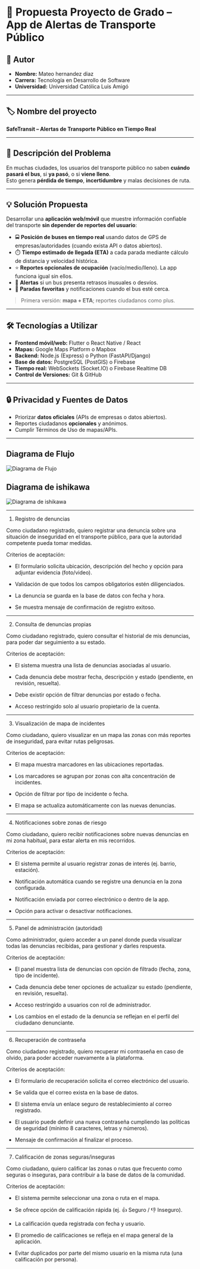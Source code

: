 # 📌 Propuesta Proyecto de Grado – App de Alertas de Transporte Público

## 👤 Autor
- **Nombre:** Mateo hernandez diaz   
- **Carrera:** Tecnología en Desarrollo de Software  
- **Universidad:** Universidad Católica Luis Amigó  

---

## 🏷️ Nombre del proyecto
**SafeTransit – Alertas de Transporte Público en Tiempo Real**

---

## 🧩 Descripción del Problema
En muchas ciudades, los usuarios del transporte público no saben **cuándo pasará el bus**, si **ya pasó**, o si **viene lleno**.  
Esto genera **pérdida de tiempo**, **incertidumbre** y malas decisiones de ruta.

---

## 💡 Solución Propuesta
Desarrollar una **aplicación web/móvil** que muestre información confiable del transporte **sin depender de reportes del usuario**:

- 🚍 **Posición de buses en tiempo real** usando datos de GPS de empresas/autoridades (cuando exista API o datos abiertos).  
- ⏱️ **Tiempo estimado de llegada (ETA)** a cada parada mediante cálculo de distancia y velocidad histórica.  
- ⭐ **Reportes opcionales de ocupación** (vacío/medio/lleno). La app funciona igual sin ellos.  
- 🔔 **Alertas** si un bus presenta retrasos inusuales o desvíos.  
- 📍 **Paradas favoritas** y notificaciones cuando el bus esté cerca.  

> Primera versión: **mapa + ETA**; reportes ciudadanos como plus.  

---

## 🛠️ Tecnologías a Utilizar
- **Frontend móvil/web:** Flutter o React Native / React  
- **Mapas:** Google Maps Platform o Mapbox  
- **Backend:** Node.js (Express) o Python (FastAPI/Django)  
- **Base de datos:** PostgreSQL (PostGIS) o Firebase  
- **Tiempo real:** WebSockets (Socket.IO) o Firebase Realtime DB  
- **Control de Versiones:** Git & GitHub   


---

## 🔒 Privacidad y Fuentes de Datos
- Priorizar **datos oficiales** (APIs de empresas o datos abiertos).  
- Reportes ciudadanos **opcionales** y anónimos.  
- Cumplir Términos de Uso de mapas/APIs.

---

## Diagrama de Flujo
![Diagrama de Flujo](imagenes/bustracker_diagrama.png)

## Diagrama de ishikawa
![Diagrama de ishikawa](imagenes/Beige_and_Brown_Simple_Modern_Fishbone_Diagram_Graph.png)

---

1. Registro de denuncias

Como ciudadano registrado, quiero registrar una denuncia sobre una situación de inseguridad en el transporte público, para que la autoridad competente pueda tomar medidas.

Criterios de aceptación:

- El formulario solicita ubicación, descripción del hecho y opción para adjuntar evidencia (foto/video).

- Validación de que todos los campos obligatorios estén diligenciados.

- La denuncia se guarda en la base de datos con fecha y hora.

- Se muestra mensaje de confirmación de registro exitoso.

---

2. Consulta de denuncias propias

Como ciudadano registrado, quiero consultar el historial de mis denuncias, para poder dar seguimiento a su estado.

Criterios de aceptación:

- El sistema muestra una lista de denuncias asociadas al usuario.

- Cada denuncia debe mostrar fecha, descripción y estado (pendiente, en revisión, resuelta).

- Debe existir opción de filtrar denuncias por estado o fecha.

- Acceso restringido solo al usuario propietario de la cuenta.

---

3. Visualización de mapa de incidentes

Como ciudadano, quiero visualizar en un mapa las zonas con más reportes de inseguridad, para evitar rutas peligrosas.

Criterios de aceptación:

- El mapa muestra marcadores en las ubicaciones reportadas.

- Los marcadores se agrupan por zonas con alta concentración de incidentes.

- Opción de filtrar por tipo de incidente o fecha.

- El mapa se actualiza automáticamente con las nuevas denuncias.

---

4. Notificaciones sobre zonas de riesgo

Como ciudadano, quiero recibir notificaciones sobre nuevas denuncias en mi zona habitual, para estar alerta en mis recorridos.

Criterios de aceptación:

- El sistema permite al usuario registrar zonas de interés (ej. barrio, estación).

- Notificación automática cuando se registre una denuncia en la zona configurada.

- Notificación enviada por correo electrónico o dentro de la app.

- Opción para activar o desactivar notificaciones.

---

5. Panel de administración (autoridad)

Como administrador, quiero acceder a un panel donde pueda visualizar todas las denuncias recibidas, para gestionar y darles respuesta.

Criterios de aceptación:

- El panel muestra lista de denuncias con opción de filtrado (fecha, zona, tipo de incidente).

- Cada denuncia debe tener opciones de actualizar su estado (pendiente, en revisión, resuelta).

- Acceso restringido a usuarios con rol de administrador.

- Los cambios en el estado de la denuncia se reflejan en el perfil del ciudadano denunciante.

---

6. Recuperación de contraseña

Como ciudadano registrado, quiero recuperar mi contraseña en caso de olvido, para poder acceder nuevamente a la plataforma.

Criterios de aceptación:

- El formulario de recuperación solicita el correo electrónico del usuario.

- Se valida que el correo exista en la base de datos.

- El sistema envía un enlace seguro de restablecimiento al correo registrado.

- El usuario puede definir una nueva contraseña cumpliendo las políticas de seguridad (mínimo 8 caracteres, letras y números).

- Mensaje de confirmación al finalizar el proceso.

---

7. Calificación de zonas seguras/inseguras

Como ciudadano, quiero calificar las zonas o rutas que frecuento como seguras o inseguras, para contribuir a la base de datos de la comunidad.

Criterios de aceptación:

- El sistema permite seleccionar una zona o ruta en el mapa.

- Se ofrece opción de calificación rápida (ej. 👍 Seguro / 👎 Inseguro).

- La calificación queda registrada con fecha y usuario.

- El promedio de calificaciones se refleja en el mapa general de la aplicación.

- Evitar duplicados por parte del mismo usuario en la misma ruta (una calificación por persona).

